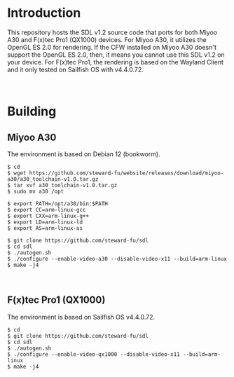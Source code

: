 # Introduction
This repository hosts the SDL v1.2 source code that ports for both Miyoo A30 and F(x)tec Pro1 (QX1000) devices. For Miyoo A30, it utilizes the OpenGL ES 2.0 for rendering. If the CFW installed on Miyoo A30 doesn't support the OpenGL ES 2.0, then, it means you cannot use this SDL v1.2 on your device. For F(x)tec Pro1, the rendering is based on the Wayland Client and it only tested on Sailfish OS with v4.4.0.72.

&nbsp;

# Building
## Miyoo A30
The environment is based on Debian 12 (bookworm).

```
$ cd
$ wget https://github.com/steward-fu/website/releases/download/miyoo-a30/a30_toolchain-v1.0.tar.gz
$ tar xvf a30_toolchain-v1.0.tar.gz
$ sudo mv a30 /opt

$ export PATH=/opt/a30/bin:$PATH
$ export CC=arm-linux-gcc
$ export CXX=arm-linux-g++
$ export LD=arm-linux-ld
$ export AS=arm-linux-as

$ git clone https://github.com/steward-fu/sdl
$ cd sdl
$ ./autogen.sh
$ ./configure --enable-video-a30 --disable-video-x11 --build=arm-linux
$ make -j4
```

&nbsp;

## F(x)tec Pro1 (QX1000)
The environment is based on Sailfish OS v4.4.0.72.

```
$ cd
$ git clone https://github.com/steward-fu/sdl
$ cd sdl
$ ./autogen.sh
$ ./configure --enable-video-qx1000 --disable-video-x11 --build=arm-linux
$ make -j4
```
